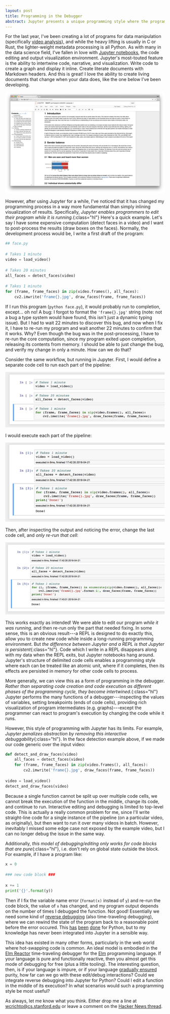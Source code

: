 ```yaml
---
layout: post
title: Programming in the Debugger
abstract: Jupyter presents a unique programming style where the programmer can change her code while it's running, reducing the cost of mistakes and improving the interactivity of the programming process. I discuss the benefits and limitations of this approach along with the related work.
---
```


For the last year, I've been creating a lot of programs for data manipulation (specifically [video analysis](https://github.com/scanner-research/scanner/)), and while the heavy lifting is usually in C or Rust, the lighter-weight metadata processing is all Python. As with many in the data science field, I've fallen in love with [Jupyter notebooks](http://jupyter.org/), the code editing and output visualization environment. Jupyter's most-touted feature is the ability to intertwine code, narrative, and visualization. Write code to create a graph and display it inline. Create literate documents with Markdown headers. And this is great! I love the ability to create living documents that change when your data does, like the one below I've been developing.

![](/images/assets/debug-jupyter1.png)

However, after using Jupyter for a while, I've noticed that it has changed my programming process in a way more fundamental than simply inlining visualization of results. Specifically, *Jupyter enables programmers to edit their program while it is running.*{:class="hl"} Here's a quick example. Let's say I have some expensive computation (detect faces in a video) and I want to post-process the results (draw boxes on the faces). Normally, the development process would be, I write a first draft of the program:

```python
## face.py

# Takes 1 minute
video = load_video()

# Takes 20 minutes
all_faces = detect_faces(video)

# Takes 1 minute
for (frame, frame_faces) in zip(video.frames(), all_faces):
    cv2.imwrite('frame{}.jpg', draw_faces(frame, frame_faces))
```

If I run this program (`python face.py`), it would probably run to completion, except... oh no! A bug: I forgot to format the `'frame{}.jpg'` string (note: not a bug a type system would have found, this isn't just a dynamic typing issue). But I had to wait 22 minutes to discover this bug, and now when I fix it, I have to re-run my program and wait another 22 minutes to confirm that it works. Why? Even though the bug was in the post-processing, I have to re-run the core computation, since my program exited upon completion, releasing its contents from memory. I should be able to just change the bug, and verify my change in only a minute. How can we do that?

Consider the same workflow, but running in Jupyter. First, I would define a separate code cell to run each part of the pipeline:

![](/images/assets/debug-jupyter2.png)

I would execute each part of the pipeline:

![](/images/assets/debug-jupyter3.png)

Then, after inspecting the output and noticing the error, change the last code cell, and _only re-run that cell_:

![](/images/assets/debug-jupyter4.png)

This works exactly as intended! We were able to edit our program _while it was running_, and then re-run only the part that needed fixing. In some sense, this is an obvious result---a REPL is designed to do exactly this, allow you to create new code while inside a long-running programming environment. But *the difference between Jupyter and a REPL is that Jupyter is persistent*{:class="hl"}. Code which I write in a REPL disappears along with my data when the REPL exits, but Jupyter notebooks hang around. Jupyter's structure of delimited code cells enables a programming style where each can be treated like an atomic unit, where if it completes, then its effects are persisted in memory for other code cells to process.

More generally, we can view this as a form of programming in the debugger. *Rather than separating code creation and code execution as different phases of the programming cycle, they become intertwined.*{:class="hl"} Jupyter performs the many functions of a debugger---inspecting the values of variables, setting breakpoints (ends of code cells), providing rich visualization of program intermediates (e.g. graphs)---except the programmer can react to program's execution by changing the code while it runs.

However, this style of programming with Jupyter has its limits. For example, *Jupyter penalizes abstraction by removing this interactive debuggability*{:class="hl"}. In the face detection example above, if we made our code generic over the input video:

```python
def detect_and_draw_faces(video)
    all_faces = detect_faces(video)
    for (frame, frame_faces) in zip(video.frames(), all_faces):
        cv2.imwrite('frame{}.jpg', draw_faces(frame, frame_faces))

video = load_video()
detect_and_draw_faces(video)
```

Because a single function cannot be split up over multiple code cells, we cannot break the execution of the function in the middle, change its code, and continue to run. Interactive editing and debugging is limited to top-level code. This is actually a really common problem for me, since I'll write straight-line code for a single instance of the pipeline (on a particular video, as originally), but then want to run it over many videos in batch. However, inevitably I missed some edge case not exposed by the example video, but I can no longer debug the issue in the same way.

Additionally, *this model of debugging/editing only works for code blocks that are pure*{:class="hl"}, i.e. don't rely on global state outside the block. For example, if I have a program like:

```python
x = 0

### new code block ###

x += 1
print('{}'.format(y))
```

Then if I fix the variable name error (`format(x)` instead of `y`) and re-run the code block, the value of `x` has changed, and my program output depends on the number of times I debugged the function. Not good! Essentially we need some kind of [reverse debugging](http://jakob.engbloms.se/archives/1554) (also time-traveling debugging), where we can rewind the state of the program back to a reasonable point before the error occured. This [has](https://morepypy.blogspot.com/2016/07/reverse-debugging-for-python.html) [been](https://everythingsysadmin.com/2014/04/time-travel-pdb.html) [done](http://www.imperial.ac.uk/media/imperial-college/faculty-of-engineering/computing/public/NiklasSteidl.pdf) for Python, but to my knowledge has never been integrated into Jupyter in a sensible way.

This idea has existed in many other forms, particularly in the web world where hot-swapping code is common. An ideal model is embodied in the [Elm Reactor](http://elm-lang.org/blog/time-travel-made-easy) time-traveling debugger for the [Elm](http://elm-lang.org/) programming language. If your language is pure and functionally reactive, then you almost get this mode of debugging for free (plus a little tooling). The interesting question, then, is if your language is impure, or if your language [gradually ensured](http://willcrichton.net/notes/gradual-programming/) purity, how far can we go with these edit/debug interactions? Could we integrate reverse debugging into Jupyter for Python? Could I edit a function in the middle of its execution? In what scenarios would such a programming style be most useful?

As always, let me know what you think. Either drop me a line at [wcrichto@cs.stanford.edu](mailto:wcrichto@cs.stanford.edu) or leave a comment on the [Hacker News thread](https://news.ycombinator.com/item?id=16897729).
